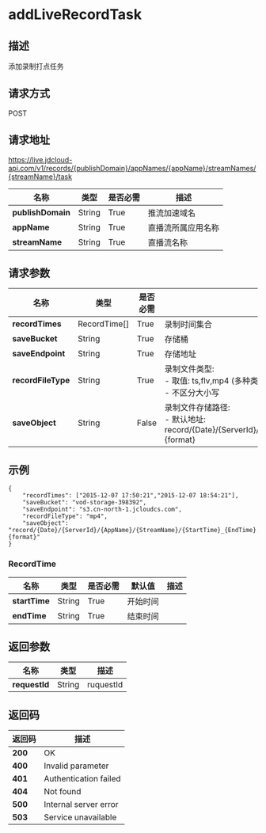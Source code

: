 # addLiveRecordTask


## 描述
添加录制打点任务

## 请求方式
POST

## 请求地址
https://live.jdcloud-api.com/v1/records/{publishDomain}/appNames/{appName}/streamNames/{streamName}/task

|名称|类型|是否必需|描述|
|---|---|---|---|
|**publishDomain**|String|True|推流加速域名|
|**appName**|String|True|直播流所属应用名称|
|**streamName**|String|True|直播流名称|

## 请求参数
|名称|类型|是否必需|描述|
|---|---|---|---|
|**recordTimes**|RecordTime[]|True|录制时间集合|
|**saveBucket**|String|True|存储桶|
|**saveEndpoint**|String|True|存储地址|
|**recordFileType**|String|True|录制文件类型:<br>  - 取值: ts,flv,mp4 (多种类型之前用;隔开)<br>  - 不区分大小写<br>|
|**saveObject**|String|False|录制文件存储路径:<br>  - 默认地址: record/{Date}/{ServerId}/{AppName}/{StreamName}/{StartTime}_{EndTime}.{format}<br>|

## 示例
    {
        "recordTimes": ["2015-12-07 17:50:21","2015-12-07 18:54:21"],
        "saveBucket": "vod-storage-398392",
        "saveEndpoint": "s3.cn-north-1.jcloudcs.com",
        "recordFileType": "mp4",
        "saveObject": "record/{Date}/{ServerId}/{AppName}/{StreamName}/{StartTime}_{EndTime}.{format}"
    }
    
    
### RecordTime
|名称|类型|是否必需|默认值|描述|
|---|---|---|---|---|
|**startTime**|String|True|开始时间|
|**endTime**|String|True|结束时间|

## 返回参数
|名称|类型|描述|
|---|---|---|
|**requestId**|String|ruquestId|


## 返回码
|返回码|描述|
|---|---|
|**200**|OK|
|**400**|Invalid parameter|
|**401**|Authentication failed|
|**404**|Not found|
|**500**|Internal server error|
|**503**|Service unavailable|
